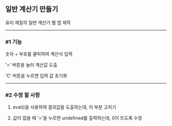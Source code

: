 ## 일반 계산기 만들기

유리 재질의 일반 계산기 웹 앱 제작

---

### #1 기능

숫자 + 부호를 클릭하여 계산식 입력

'=' 버튼을 눌러 계산값 도출

'C' 버튼을 누르면 입력 값 초기화

---

### #2 수정 할 사항

1. eval()을 사용하여 결과값을 도출하는데, 이 부분 고치기

2. 값이 없을 때 '='을 누르면 undefined를 출력하는데, 0이 뜨도록 수정
